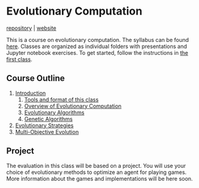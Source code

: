 # Evolutionary Computation

[repository](https://github.com/d9w/evolution/) | [website](https://d9w.github.io/evolution/)

This is a course on evolutionary computation. The syllabus can be found
[here](syllabus.pdf). Classes are organized as individual folders with
presentations and Jupyter notebook exercises. To get started, follow the
instructions in [the first class](1_introduction).

## Course Outline

1. [Introduction](1_introduction)
    1. [Tools and format of this class](https://d9w.github.io/evolution/1_introduction/1_tools.html)
    2. [Overview of Evolutionary Computation](https://d9w.github.io/evolution/1_introduction/2_overview.html)
    3. [Evolutionary Algorithms](https://github.com/d9w/evolution/blob/master/1_introduction/3_EAs.ipynb)
    4. [Genetic Algorithms](https://github.com/d9w/evolution/blob/master/1_introduction/3_GAs.ipynb)
2. [Evolutionary Strategies](2_strategies)
3. [Multi-Objective Evolution](3_moo)

## Project

The evaluation in this class will be based on a project. You will use your
choice of evolutionary methods to optimize an agent for playing games. More
information about the games and implementations will be here soon.

